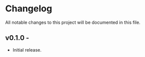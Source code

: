 # Changelog

All notable changes to this project will be documented in this file.

## v0.1.0 - <date>
- Initial release.
